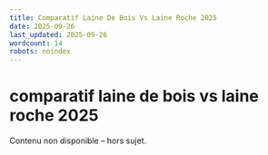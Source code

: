 ```yaml
---
title: Comparatif Laine De Bois Vs Laine Roche 2025
date: 2025-09-26
last_updated: 2025-09-26
wordcount: 14
robots: noindex
---
```


# comparatif laine de bois vs laine roche 2025

Contenu non disponible – hors sujet.
